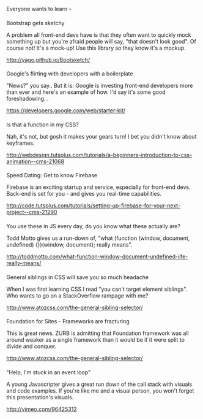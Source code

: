 Everyone wants to learn - 




####

Bootstrap gets sketchy

A problem all front-end devs have is that they often want to quickly mock something up but you're afraid people will say, "that doesn't look good". Of course not! It's a mock-up! Use this library so they know it's a mockup.

http://yago.github.io/Bootsketch/

####

Google's flirting with developers with a boilerplate

"News?" you say.. But it is: Google is investing front-end developers more than ever and here's an example of how. I'd say it's some good foreshadowing...

https://developers.google.com/web/starter-kit/

####

Is that a function in my CSS?

Nah, it's not, but gosh it makes your gears turn! I bet you didn't know about keyframes.

http://webdesign.tutsplus.com/tutorials/a-beginners-introduction-to-css-animation--cms-21068

####

Speed Dating: Get to know Firebase

Firebase is an exciting startup and service, especially for front-end devs. Back-end is set for you - and gives you real-time capabilities.

http://code.tutsplus.com/tutorials/setting-up-firebase-for-your-next-project--cms-21290

####

You use these in JS every day, do you know what these actually are?

Todd Motto gives us a run-down of, "what (function (window, document, undefined) {})(window, document); really means".

http://toddmotto.com/what-function-window-document-undefined-iife-really-means/

####

General siblings in CSS will save you so much headache

When I was first learning CSS I read "you can't target element siblings". Who wants to go on a StackOverflow rampage with me?

http://www.atozcss.com/the-general-sibling-selector/

####

Foundation for Sites - Frameworks are fracturing

This is great news. ZURB is admitting that Foundation framework was all around weaker as a single framework than it would be if it were split to divide and conquer.

http://www.atozcss.com/the-general-sibling-selector/

####

"Help, I'm stuck in an event loop"

A young Javascripter gives a great run down of the call stack with visuals and code examples. If you're like me and a visual person, you won't forget this presentation's visuals.

http://vimeo.com/96425312